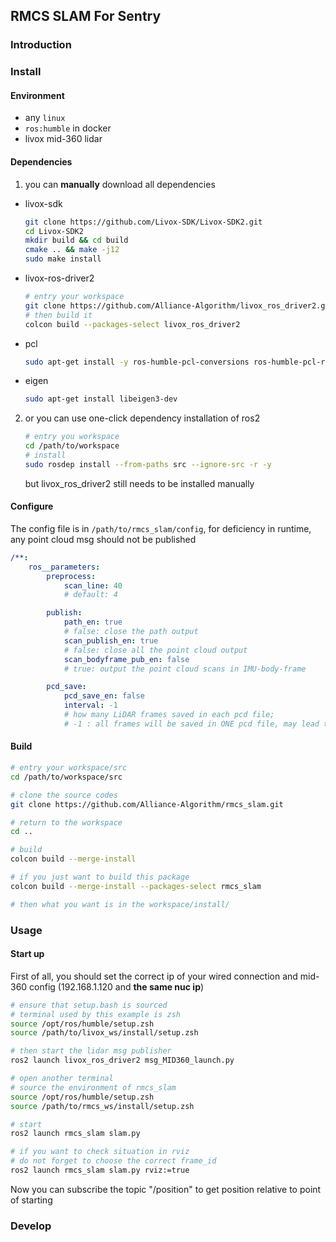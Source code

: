 ## RMCS SLAM For Sentry

### Introduction

### Install

#### Environment

- any `linux`
- `ros:humble` in docker
- livox mid-360 lidar

#### Dependencies

1. you can **manually** download all dependencies

- livox-sdk

    ```sh
    git clone https://github.com/Livox-SDK/Livox-SDK2.git
    cd Livox-SDK2
    mkdir build && cd build
    cmake .. && make -j12
    sudo make install
    ```

- livox-ros-driver2
    ```sh
    # entry your workspace
    git clone https://github.com/Alliance-Algorithm/livox_ros_driver2.git src/livox_ros_driver2
    # then build it
    colcon build --packages-select livox_ros_driver2
    ```

- pcl

    ```sh
    sudo apt-get install -y ros-humble-pcl-conversions ros-humble-pcl-ros libpcl-ros-dev libpcl-dev
    ```

- eigen

    ```sh
    sudo apt-get install libeigen3-dev
    ```

2. or you can use one-click dependency installation of ros2

    ```sh
    # entry you workspace
    cd /path/to/workspace
    # install
    sudo rosdep install --from-paths src --ignore-src -r -y
    ```

    but livox_ros_driver2 still needs to be installed manually

#### Configure

The config file is in `/path/to/rmcs_slam/config`, for deficiency in runtime, any point cloud msg should not be published

```yaml
/**:
    ros__parameters:
        preprocess:
            scan_line: 40 
            # default: 4

        publish:
            path_en: true 
            # false: close the path output
            scan_publish_en: true 
            # false: close all the point cloud output
            scan_bodyframe_pub_en: false 
            # true: output the point cloud scans in IMU-body-frame

        pcd_save:
            pcd_save_en: false
            interval: -1 
            # how many LiDAR frames saved in each pcd file;
            # -1 : all frames will be saved in ONE pcd file, may lead to memory crash when having too much frames.

```
#### Build

```sh
# entry your workspace/src
cd /path/to/workspace/src

# clone the source codes
git clone https://github.com/Alliance-Algorithm/rmcs_slam.git

# return to the workspace
cd ..

# build
colcon build --merge-install

# if you just want to build this package
colcon build --merge-install --packages-select rmcs_slam

# then what you want is in the workspace/install/ 
```


### Usage
#### Start up

First of all, you should set the correct ip of your wired connection and mid-360 config (192.168.1.120 and **the same nuc ip**)

```sh
# ensure that setup.bash is sourced
# terminal used by this example is zsh
source /opt/ros/humble/setup.zsh
source /path/to/livox_ws/install/setup.zsh

# then start the lidar msg publisher
ros2 launch livox_ros_driver2 msg_MID360_launch.py

# open another terminal
# source the environment of rmcs_slam
source /opt/ros/humble/setup.zsh
source /path/to/rmcs_ws/install/setup.zsh

# start
ros2 launch rmcs_slam slam.py

# if you want to check situation in rviz
# do not forget to choose the correct frame_id
ros2 launch rmcs_slam slam.py rviz:=true
```

Now you can subscribe the topic "/position" to get position relative to point of starting

### Develop
#### 

